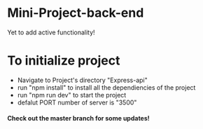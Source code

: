 # Mini-Project-back-end
Yet to add active functionality!

<h1>To initialize project</h1>
<ul>
  <li>Navigate to Project's directory "Express-api"</li>
  <li>run "npm install" to install all the dependiencies of the project</li>
  <li>run "npm run dev" to start the project</li>
  <li>defalut PORT number of server is "3500"</li>
</ul>

<h4>Check out the master branch for some updates!</h4>
